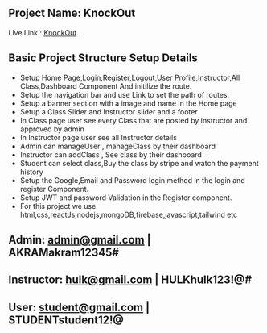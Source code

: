 ## Project Name: KnockOut

Live Link : [KnockOut](https://knockout-firebase.web.app/).

## Basic Project Structure Setup Details

- Setup Home Page,Login,Register,Logout,User Profile,Instructor,All Class,Dashboard Component And initilize the route.
- Setup the navigation bar and use Link to set the path of routes.
- Setup a banner section with a image and name in the Home page 
- Setup a Class Slider and Instructor slider and a footer
- In Class page user see every Class that are posted by instructor and approved by admin
- In Instructor page user see all Instructor details
- Admin can manageUser , manageClass by their dashboard
- Instructor can addClass , See class by their dashboard
- Student can select class,Buy the class by stripe and watch the payment history
- Setup the Google,Email and Password login method in the login and register Component.
- Setup JWT and password Validation in the Register component.
- For this project we use html,css,reactJs,nodejs,mongoDB,firebase,javascript,tailwind etc

## Admin: admin@gmail.com | AKRAMakram12345#
## Instructor: hulk@gmail.com | HULKhulk123!@#
## User: student@gmail.com | STUDENTstudent12!@